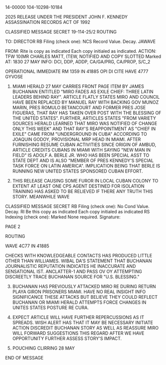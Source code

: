 14-00000
104-10298-10184

2025 RELEASE UNDER THE PRESIDENT JOHN F. KENNEDY ASSASSINATION RECORDS ACT OF 1992

CLASSIFIED MESSAGE
SECRET
19-114-25/2
ROUTING

TO: DIRECTOR
RB Filing (check one): NCS Record Value. Decay.
JAWAVE

FROM:
Rite is copy as indicated
Each copy initialed as indicated.
ACTION: TFW 10(MR CHARLES MATT, (TEW, NOTIFIED AND COPY SLOTTED
Marked AT: 1830 27 MAY
INFO: DCI, DDP, ADDP, CA/GA/PRG, CA/PROP, S/C_2

OPERATIONAL IMMEDIATE
RM 1359
IN 41885
OPI DI CITE HAVE 4777
GYVOSE

1. MIAMI HERALD 27 MAY CARRIES FRONT PAGE ITEM BY JAMES BUCHANAN ENTITLED "MIRO FADES AS EXILE CHIEF: THREE LATIN LEADERS BEHIND RAY". ARTICLE FLATLY STATES MIRO AND COUNCIL HAVE BEEN REPLACED BY MANUEL RAY WITH BACKING GOV MUNOZ MARIN, PRES ROMULO BETANCOURT AND FORMER PRES JOSE FIGUERAS, THAT RAY HAS TAKEN OVER POST WITH THE BLESSING OF THE UNITED STATES". FURTHER, ARTICLES STATES "FROM VARIETY SOURCES HERALD LEARNED THAT MIRO WAS NOTIFIED OF CHANGE ONLY THIS WEEK" AND THAT RAY'S REAPPOINTMENT AS "CHIEF IN EXILE" CAME FROM "UNDERGROUND IN CUBA" ACCORDING TO JOAQUIN GODOY, PROVISIONAL MRP HEAD IN MIAMI. AFTER FURNISHING RESUME CUBAN ACTIVITIES SINCE ORIGIN OF AMBUD, ARTICLE CREDITS CUBANS IN MIAMI WITH SAYING "NEW MAN IN FIELD" IS ADOLF A. BERLE JR. WHO HAS BEEN SPECIAL ASST TO STATE DEPT AND IS ALSO "MEMBER OF PRES KENNEDY'S SPECIAL TASK FORCE ON LATIN AMERICA". IMPLICATION BEING THAT BERLE IS RUNNING NEW UNITED STATES SPONSORED CUBAN EFFORT.

2. THIS RELEASE CAUSING SOME FUROR IN LOCAL CUBAN COLONY TO EXTENT AT LEAST ONE CPS AGENT DESTINED FOR ISOLATION TRAINING HAS ASKED TO BE RELIEVED IF THERE ANY TRUTH THIS STORY. MEANWHILE WAVE

CLASSIFIED MESSAGE
SECRET
RB Filing (check one): No Cond Value. Decay.
RI Be this copy as indicated
Each copy initialed as indicated
RS Indexing (check one):
Marked None required.
Signature:

PAGE 2

ROUTING

WAVE 4C77 IN 41885

CHECKS WITH KNOWLEDGEABLE CONTACTS HAS PRODUCED LITTLE OTHER THAN WILLIAMES. WIBAL DA'S STATEMENT THAT BUCHANAN JOURNALISTIC REPUTATION INDICATES HE INACCURATE AND SENSATIONAL IST. ANCLATTER-1 AND PASS OV OY ATTEMPTING DISCREETLY TRACE BUCHANAN SOURCE FOR "U.S. BLESSING."

3. BUCHANAN HAS PREVIOUSLY ATTACKED MIRO RE DURING RETURN PLAYA GIRON PRISONERS MIAMI. HAVE NO REAL INSIGHT INFO SIGNIFICANCE THESE ATTACKS BUT BELIEVE THEY COULD REFLECT BUCHANAN OR MIAMI HERALD ATTEMPTS FORCE CHANGES IN UNITES STATES POSTURE RE CURA.

4. EXPECT ARTICLE WILL HAVE FURTHER REPERCUSSIONS AS IT SPREADS. WISH ALERT HAS THAT IT MAY BE NECESSARY INITIATE ACTION DISCREDIT BUCHANAN STORY AS WELL AS REASSURE MIRO WILL FORWARD SUGGESTIONS THIS REGARD AFTER WE HAVE OPPORTUNITY FURTHER ASSESS STORY'S IMPACT.

5. POUCHING CLIRRING 28 MAY

END OF MESSAGE
